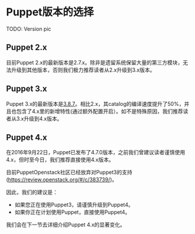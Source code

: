 # Puppet版本的选择


TODO: Version pic

## Puppet 2.x

目前Puppet 2.x的最新版本是2.7.x。除非是遗留系统保留大量的第三方模块，无法升级到其他版本，否则我们极力推荐读者从2.x升级到3.x版本。

## Puppet 3.x

Puppet 3.x的最新版本是[3.8.7](https://docs.puppet.com/puppet/3.8/reference/release_notes.html)。相比2.x，其catalog的编译速度提升了50%，并且也包含了4.x里的新增特性(通过额外配置开启）。如不是特殊原因，我们推荐读者从3.x升级到4.x版本。

## Puppet 4.x

在2016年9月22日，Puppet已发布了4.7.0版本，之前我们曾建议读者谨慎使用4.x，但时至今日，我们推荐直接使用4.x版本。

目前PuppetOpenstack社区已经放弃对Puppet3的支持(https://review.openstack.org/#/c/383739/)。

因此，我们的建议是：
   - 如果您正在使用Puppet3，请谨慎升级到Puppet4。
   - 如果你正在计划使用Puppet，直接使用Puppet4。

我们会在下一节去详细介绍Puppet 4.x的显著变化。